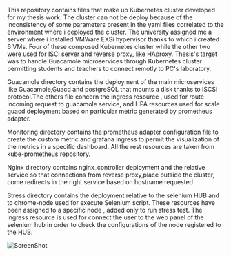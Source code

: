 This repository contains files that make up Kubernetes cluster developed for my thesis work.
The cluster can not be deploy because of the inconsistency of some parameters present in the yaml files correlated
to the environment where i deployed the cluster.
The university assigned me a server where i installed VMWare EXSi hypervisor thanks to which i created 6 VMs.
Four of these composed Kubernetes cluster while the other two were used for ISCi server and reverse proxy, like HAproxy.
Thesis's target was to handle Guacamole microservices through Kubernetes cluster permitting students and teachers to connect
remotly to PC's laboratory.


Guacamole directory contains the deployment of the main microservices like Guacamole,Guacd and postgreSQL that mounts
a disk thanks to ISCSi protocol.The others file concern the ingress resource , used for route incoming request to guacamole service,
and HPA resources used for scale guacd deployment based on particular metric generated by prometheus adapter.

Monitoring directory contains the prometheus adapter configuration file to create the custom metric and grafana ingress
to permit the visualization of the metrics in a specific dashboard.
All the rest resources are taken from kube-prometheus repository.


Nginx directory contains nginx_controller deployment and the relative service so that connections from reverse proxy,place outside the cluster,
come redirects in the right service based on hostname requested.

Stress directory contains the deployment relative to the selenium HUB and to chrome-node used for execute Selenium script.
These resources have been assigned to a specific node , added only to run stress test.
The ingress resource is used for connect the user to the web panel of the selenium hub in order to check the 
configurations of the node registered to the HUB.


![ScreenShot](project_scheme.png)